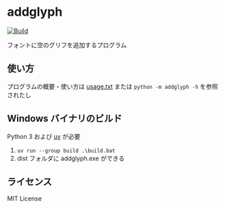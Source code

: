# addglyph

[![Build](https://github.com/kurgm/addglyph/actions/workflows/ci.yml/badge.svg?event=push)](https://github.com/kurgm/addglyph/actions/workflows/ci.yml)

フォントに空のグリフを追加するプログラム


## 使い方

プログラムの概要・使い方は [usage.txt](usage.txt) または `python -m addglyph -h` を参照されたし


## Windows バイナリのビルド

Python 3 および [uv](https://docs.astral.sh/uv/) が必要

1. `uv run --group build .\build.bat`
1. dist フォルダに addglyph.exe ができる


## ライセンス

MIT License
